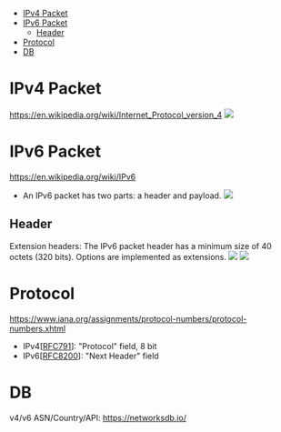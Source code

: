 - [IPv4 Packet](#ipv4-packet)
- [IPv6 Packet](#ipv6-packet)
    - [Header](#header)
- [Protocol](#protocol)
- [DB](#db)

# IPv4 Packet
https://en.wikipedia.org/wiki/Internet_Protocol_version_4
![](https://upload.wikimedia.org/wikipedia/commons/6/60/IPv4_Packet-en.svg)

# IPv6 Packet
https://en.wikipedia.org/wiki/IPv6

- An IPv6 packet has two parts: a header and payload.
![](https://upload.wikimedia.org/wikipedia/commons/6/6e/IPv6_packet.svg)

## Header
Extension headers: The IPv6 packet header has a minimum size of 40 octets (320 bits). Options are implemented as extensions.
![](https://upload.wikimedia.org/wikipedia/commons/9/9a/IPv6_headers_sequence-en.svg)
![](https://upload.wikimedia.org/wikipedia/commons/a/ab/Ipv6_header.svg)

# Protocol
https://www.iana.org/assignments/protocol-numbers/protocol-numbers.xhtml

- IPv4[[RFC791](https://www.iana.org/go/rfc791)]: "Protocol" field, 8 bit
- IPv6[[RFC8200](https://www.iana.org/go/rfc8200)]: "Next Header" field

# DB
v4/v6 ASN/Country/API: https://networksdb.io/